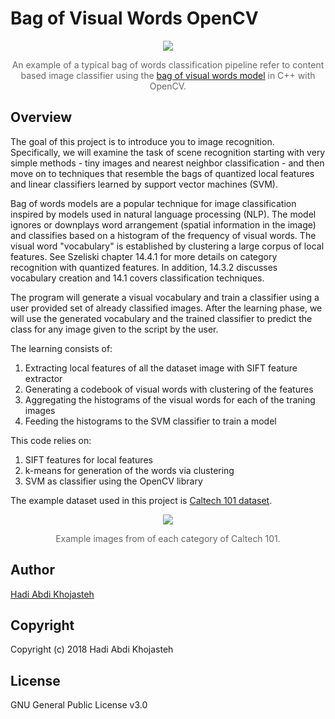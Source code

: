 <h1>Bag of Visual Words OpenCV<br></h1>
<center><img src="./README_files/Header.png"><p style="color: #666;">
An example of a typical bag of words classification pipeline refer to content based image classifier using the <a href="https://en.wikipedia.org/wiki/Bag-of-words_model_in_computer_vision">bag of visual words model</a> in C++ with OpenCV.</p><p></p></center>

<h2>Overview</h2> 
The goal of this project is to introduce you to image recognition. Specifically, we will examine the task of scene recognition starting with very simple methods - tiny images and nearest neighbor classification - and then move on to techniques that resemble the bags of quantized local features and linear classifiers learned by support vector machines (SVM).

Bag of words models are a popular technique for image classification inspired by models used in natural language processing (NLP). The model ignores or downplays word arrangement (spatial information in the image) and classifies based on a histogram of the frequency of visual words. The visual word "vocabulary" is established by clustering a large corpus of local features. See Szeliski chapter 14.4.1 for more details on category recognition with quantized features. In addition, 14.3.2 discusses vocabulary creation and 14.1 covers classification techniques.

The program will generate a visual vocabulary and train a classifier using a user provided set of already classified images. After the learning phase, we will use the generated vocabulary and the trained classifier to predict the class for any image given to the script by the user.

The learning consists of:

1.
    Extracting local features of all the dataset image with SIFT feature extractor
2.
    Generating a codebook of visual words with clustering of the features
3.
    Aggregating the histograms of the visual words for each of the traning images
4.
    Feeding the histograms to the SVM classifier to train a model

This code relies on:

1.
    SIFT features for local features
2.
    k-means for generation of the words via clustering
3.
    SVM as classifier using the OpenCV library

The example dataset used in this project is [Caltech 101 dataset][1].
<center><img src="./README_files/Caltech-101.jpg"><p style="color: #666;">
Example images from of each category of Caltech 101.</p><p></p></center>

## Author
[Hadi Abdi Khojasteh](http://hadiabdikhojasteh.ir)

## Copyright
Copyright (c) 2018 Hadi Abdi Khojasteh

## License
GNU General Public License v3.0

[1]: http://www.vision.caltech.edu/Image_Datasets/Caltech101/
